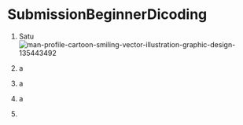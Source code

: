# SubmissionBeginnerDicoding

1. Satu
![man-profile-cartoon-smiling-vector-illustration-graphic-design-135443492](https://github.com/Muhambriana/SubmissionBeginnerDicoding/assets/61461042/a0222baf-f389-4847-8eb7-2e851d1b806c)

3. a
4. a
5. a
6. 
